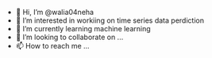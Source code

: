 - 👋 Hi, I’m @walia04neha
- 👀 I’m interested in workiing on time series data perdiction
- 🌱 I’m currently learning machine learning
- 💞️ I’m looking to collaborate on ...
- 📫 How to reach me ...

<!---
walia04neha/walia04neha is a ✨ special ✨ repository because its `README.md` (this file) appears on your GitHub profile.
You can click the Preview link to take a look at your changes.
--->
